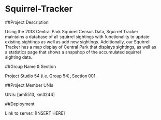 # Squirrel-Tracker

##Project Description

Using the 2018 Central Park Squirrel Census Data, Squirrel Tracker maintains a database of all squirrel sightings with functionality to update existing sightings as well as add new sightings. Additionally, our Squirrel Tracker has a map display of Central Park that displays sightings, as well as a statistics page that shows a snapshop of the accumulated squirrel sighting data. 

##Group Name & Section

Project Studio 54 (i.e. Group 54), Section 001

##Project Member UNIs

UNIs: [am5513, km3244]

##Deployment

Link to server: [INSERT HERE]


